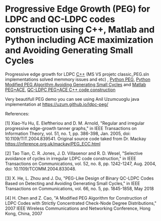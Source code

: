 # Progressive Edge Growth (PEG) for LDPC and QC-LDPC codes construction using C++, Matlab and Python including ACE maximization and Avoiding Generating Small Cycles 
Progressive edge growth for LDPC [C++](https://github.com/Lcrypto/classic-PEG-/tree/master/classic_PEG) (MS VS projetc classic_PEG.sln implementations solved memmory issues and etc) ,  [Python PEG](https://github.com/Lcrypto/classic-PEG-/blob/master/peg.py), [Python Modified PEG Algorithm  Avoiding Generating Small Cycles](https://github.com/Lcrypto/classic-PEG-/tree/master/mm_qc_pega)  and [Matlab PEG+ACE](https://github.com/Lcrypto/classic-PEG-/blob/master/ProgressiveEdgeGrowthACE.m),  [QC-LDPC PEG+ACE C++ code construction](https://github.com/Lcrypto/classic-PEG-/tree/master/QC-LDPC%20ACE-PEG)  


Very beautifull PEG demo you can see using Anil Uzumcuoglu java implementation at https://uzum.github.io/ldpc-peg/


References:

[1] Xiao-Yu Hu, E. Eleftheriou and D. M. Arnold, "Regular and irregular progressive edge-growth tanner graphs," in IEEE Transactions on Information Theory, vol. 51, no. 1, pp. 386-398, Jan. 2005, doi: 10.1109/TIT.2004.839541. Original source code taked from Dr. Mackay  https://inference.org.uk/mackay/PEG_ECC.html

[2] Tao Tian, C. R. Jones, J. D. Villasenor and R. D. Wesel, "Selective avoidance of cycles in irregular LDPC code construction," in IEEE Transactions on Communications, vol. 52, no. 8, pp. 1242-1247, Aug. 2004, doi: 10.1109/TCOMM.2004.833048.

[3] X. He, L. Zhou and J. Du, "PEG-Like Design of Binary QC-LDPC Codes Based on Detecting and Avoiding Generating Small Cycles," in IEEE Transactions on Communications, vol. 66, no. 5, pp. 1845-1858, May 2018

[4] H. Chen and Z. Cao, "A Modified PEG Algorithm for Construction of LDPC Codes with Strictly Concentrated Check-Node Degree Distributions," 2007 IEEE Wireless Communications and Networking Conference, Hong Kong, China, 2007
